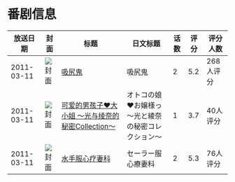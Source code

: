 # 番剧信息

|放送日期|封面|标题|日文标题|话数|评分|评分人数|
|---|---|---|---|---|---|---|
|2011-03-11|![封面](https://bangumi.tv/img/no_icon_subject.png)|[吸尻鬼](https://bangumi.tv/subject/59250)|吸尻鬼|2|5.2|268人评分|
|2011-03-11|![封面](https://bangumi.tv/img/no_icon_subject.png)|[可爱的男孩子♥大小姐 ～光与绫奈的秘密Collection～](https://bangumi.tv/subject/104010)|オトコの娘♥お嬢様っ ～光と綾奈の秘密コレクション～|1|3.7|40人评分|
|2011-03-11|![封面](https://bangumi.tv/img/no_icon_subject.png)|[水手服心疗妻科](https://bangumi.tv/subject/106294)|セーラー服心療妻科|2|5.3|76人评分|
